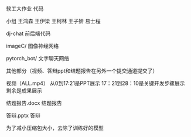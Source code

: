 软工大作业 代码 

小组 王鸿森 王伊梁 王柯林 王子妍 易士程

dj-chat               前后端代码

imageC/              图像神经网络

pytorch_bot/  文字聊天网络



其他部分（视频、答辩ppt和结题报告在另外一个提交通道提交了）

视频（ALL.mp4） 从0到17:21是PPT展示
                                     17：21到28：10是关键开发步骤展示
	                                剩余是成果展示

结题报告.docx     结题报告

答辩.pptx              答辩



为了减小压缩包大小，去除了训练好的模型